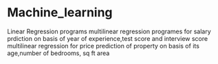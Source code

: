 # Machine_learning
Linear Regression programs
multilinear regression programes for salary prdiction on basis of year of experience,test score and interview score
multilinear regression for price prediction of property on basis of its age,number of bedrooms, sq ft area
